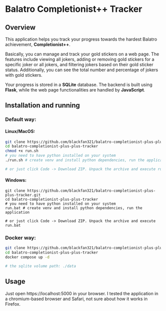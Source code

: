 # Balatro Completionist++ Tracker

## Overview

This application helps you track your progress towards the hardest Balatro achievement, **Completionist++**.

Basically, you can manage and track your gold stickers on a web page. The features include viewing all jokers, adding or removing gold stickers for a specific joker or all jokers, and filtering jokers based on their gold sticker status. Additionally, you can see the total number and percentage of jokers with gold stickers.

Your progress is stored in a **SQLite** database. The backend is built using **Flask**, while the web page functionalities are handled by **JavaScript**.


## Installation and running

### Default way:
#### Linux/MacOS:

```bash
git clone https://github.com/blackfan321/balatro-completionist-plus-plus-tracker.git
cd balatro-completionist-plus-plus-tracker
chmod +x run.sh
# you need to have python installed on your system
./run.sh # create venv and install python dependencies, run the application

# or just click Code -> Download ZIP. Unpack the archive and execute run.sh
```

#### Windows:
```shell
git clone https://github.com/blackfan321/balatro-completionist-plus-plus-tracker.git
cd balatro-completionist-plus-plus-tracker
# you need to have python installed on your system
run.bat # create venv and install python dependencies, run the application

# or just click Code -> Download ZIP. Unpack the archive and execute run.bat
```
### Docker way:

```bash
git clone https://github.com/blackfan321/balatro-completionist-plus-plus-tracker.git
cd balatro-completionist-plus-plus-tracker
docker compose up -d

# the sqlite volume path: ./data
```


## Usage
Just open https://localhost:5000 in your browser. I tested the application in a chromium-based browser and Safari, not sure about how it works in Firefox. 
